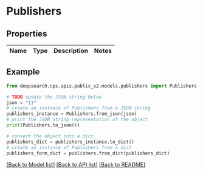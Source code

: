 # Publishers


## Properties

Name | Type | Description | Notes
------------ | ------------- | ------------- | -------------

## Example

```python
from deepsearch.cps.apis.public_v2.models.publishers import Publishers

# TODO update the JSON string below
json = "{}"
# create an instance of Publishers from a JSON string
publishers_instance = Publishers.from_json(json)
# print the JSON string representation of the object
print(Publishers.to_json())

# convert the object into a dict
publishers_dict = publishers_instance.to_dict()
# create an instance of Publishers from a dict
publishers_form_dict = publishers.from_dict(publishers_dict)
```
[[Back to Model list]](../README.md#documentation-for-models) [[Back to API list]](../README.md#documentation-for-api-endpoints) [[Back to README]](../README.md)


